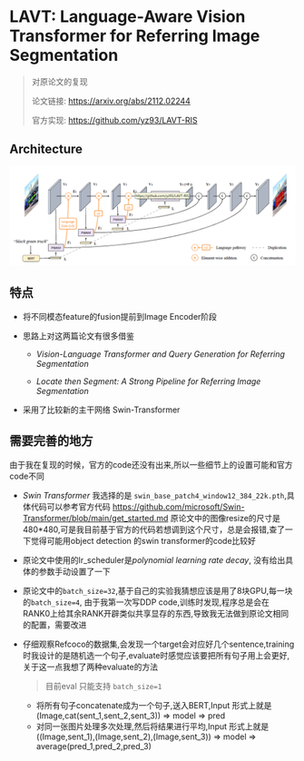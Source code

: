 # LAVT: Language-Aware Vision Transformer for Referring Image Segmentation

> 对原论文的复现
>
> 论文链接: https://arxiv.org/abs/2112.02244
>
> 官方实现: https://github.com/yz93/LAVT-RIS 

## Architecture
![](./image/LAVT.png)

## 特点
* 将不同模态feature的fusion提前到Image Encoder阶段
* 思路上对这两篇论文有很多借鉴
  
  * *Vision-Language Transformer and Query Generation for Referring Segmentation*
    
  
  * *Locate then Segment: A Strong Pipeline for Referring Image Segmentation*
    
* 采用了比较新的主干网络 Swin-Transformer

## 需要完善的地方

由于我在复现的时候，官方的code还没有出来,所以一些细节上的设置可能和官方code不同

* *Swin Transformer* 我选择的是 `swin_base_patch4_window12_384_22k.pth`,具体代码可以参考官方代码 https://github.com/microsoft/Swin-Transformer/blob/main/get_started.md 原论文中的图像resize的尺寸是480*480,可是我目前基于官方的代码若想调到这个尺寸，总是会报错,查了一下觉得可能用object detection 的swin transformer的code比较好

* 原论文中使用的lr_scheduler是*polynomial learning rate decay*, 没有给出具体的参数手动设置了一下

* 原论文中的`batch_size=32`,基于自己的实验我猜想应该是用了8块GPU,每一块的`batch_size=4`, 由于我第一次写DDP code,训练时发现,程序总是会在RANK0上给其余RANK开辟类似共享显存的东西,导致我无法做到原论文相同的配置，需要改进

* 仔细观察Refcoco的数据集,会发现一个target会对应好几个sentence,training时我设计的是随机选一个句子,evaluate时感觉应该要把所有句子用上会更好,关于这一点我想了两种evaluate的方法
  > 目前eval 只能支持 `batch_size=1`
  * 将所有句子concatenate成为一个句子,送入BERT,Input 形式上就是(Image,cat(sent_1,sent_2,sent_3)) => model => pred
  * 对同一张图片处理多次处理,然后将结果进行平均,Input 形式上就是 ((Image,sent_1),(Image,sent_2),(Image,sent_3)) => model => average(pred_1,pred_2,pred_3)